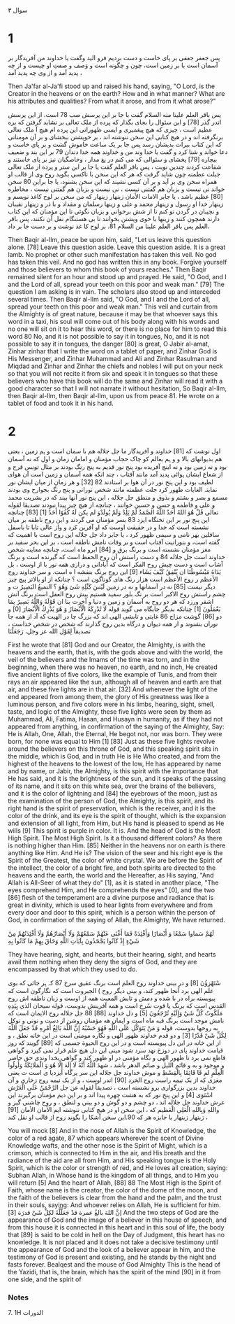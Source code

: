 سوال ۳
# 1
پس جعفر جعفی بر پای خاست و دست بردیم فرو الید وگفت یا خداوند من آفریدگار بر آسمان است یا بر زمین است، چون و چگونه است و وَصف و صفتِ او چیست و از چه پدید آمد و از وی چه پدید آمد ، 

Then Ja'far al-Ja'fi stood up and raised his hand, saying, "O Lord, is the Creator in the heavens or on the earth? How and in what manner? What are his attributes and qualities? From what it arose, and from it what arose?"

پس باقر العلم علينا منه السلام گفت با جا بر این پرسش صب 78 است، از این پرسش اندر گذر [78] و این سئوال را بجای بگذار که پرده از ملک تعالی بر نشاید گرفتن که بره عظیم است ، چیزی که هیچ پیغمبری و ایسی ظهوراتی این پرده ام هیچ آ ملک تعالی برنگرفته اند و در هیچ کتابی این سخن ننوشته اند ، بر خویشتن ببخشای و بر آن مومنانی که این کتاب بیرات بدیشان رسد پس جا بر یک ساعت خاموش گشت و بر پای خاست و دعا خواند و شنا کرد و گفت یا خدا وند من و خداوند همه خدا دندان 79 بر این بند و ضعیف بیچاره [79] پخشای و سئوالی که می کنم در یغ مدار ، وخاصگیان نیز بر پای خاستند و شفاعت کردند چندین نوبت ، پس باقر العلم گفت یا جا بر این ستر و پرده از ملک تعالی جبلت عظمته چون شاید گرفت که هر که این سخن با تاکسی بگوید روح وی از قالب او همراه سخن وی بر آید و بر آن کسی نشیند که این سخن بشنود، یا جا براین 80 سخن خواند نی نیست و بزبان هم گفتنی نیست ، نی نیست و بزبان هم گفتنی نیست ، مخاطره [80] عظیم باشد ، یا جابر الامات الأمان زینهار زینهار که من سخن بر لوح کاغذ نویسم و زینهار خدا او رسول و زینهار محمد و علی و زینها رسلمان و مقداد و با ذر و زینهار نقیبان و نجیبان در گردن تو کنم تا از شش برخوانی و بزبان نگوئی تا این مؤمنان که این کتاب دارند همچون کنند و زینها با خوی ویشتن بخوانند تا بی هستنگام نقل آن نکنند، پس باقر العلم پس باقر العلم علينا من السلام 81. بر لوح کا غذ نوشت و بر دست جا بر داد،  

Then Baqir al-Ilm, peace be upon him, said, "Let us leave this question alone. [78] Leave this question aside. Leave this question aside. It is a great lamb. No prophet or other such manifestation has taken this veil. No god has taken this veil. And no god has written this in any book. Forgive yourself and those believers to whom this book of yours reaches." Then Baqir remained silent for an hour and stood up and prayed. He said, "O God, and I and the Lord of all, spread your teeth on this poor and weak man." [79] The question I am asking is in vain. The scholars also stood up and interceded several times. Then Baqir al-Ilm said, "O God, and I and the Lord of all, spread your teeth on this poor and weak man." This veil and curtain from the Almighty is of great nature, because it may be that whoever says this word in a taxi, his soul will come out of his body along with his words and no one will sit on it to hear this word, or there is no place for him to read this word 80 No, and it is not possible to say it in tongues, No, and it is not possible to say it in tongues, the danger [80] is great, O Jabir al-amat, Zinhar zinhar that I write the word on a tablet of paper, and Zinhar God is His Messenger, and Zinhar Muhammad and Ali and Zinhar Rasulman and Miqdad and Zinhar and Zinhar the chiefs and nobles I will put on your neck so that you will not recite it from six and speak it in tongues so that these believers who have this book will do the same and Zinhar will read it with a good character so that I will not narrate it without hesitation, So Baqir al-Ilm, then Baqir al-Ilm, then Baqir al-Ilm, upon us from peace 81. He wrote on a tablet of food and took it in his hand.
# 2
اول نوشت که [81] خداوند و آفریدگار ما جل جلاله هم با سمان است و ہم زمین ، یعنی هم بدیوانهای بالا و و ہم بعالم کو چاک حجاب مؤمنان و امامان زمان و اول که نه آسمان بود و نه زمین بود و نه اینچ آفریده بود پنج نور قدیم به پنج رنگ بودند بر مثال تونس قرح و از شعاع ایشان ہوائی پدید آمد مانند آفتاب ، چند انکه همه آسمان و زمین است آن هوای لطیف بود و این پنج نور در آن هوا بر استادند 82 [32] و هر زمان از میان ایشان نور نمایتہ الغايات ظهور کرد جلت عظمته مانند شخص نورانی و پنج رنگ بجوارح وی بودند مسمع و بصر و بشتم و بذوق و منطق جل جلاله ، این پنج نور آنها بیند که در بشریت محمد و علی و فاطمه و حسن و حسین خوانند ، چنانچه از هیچ چیز پیدا نبودند تصديقا لقوله تعالى قُلْ هُوَ اللهُ أَحَدٌ اللَّهُ الصَّمَدُ لَمْ يَلِدْ وَلَمْ يُولَدْوَ لم يكن لَهُ كُفُوًا أَحَدٌ [1] [83] چنانچه این پنج نور بر این تختگاه ایزد 83 بسر مؤمنان می گردند و این روح ناطقه بر میان نشسته است که خدا و در حقیقت اوست که او آفرین کرد و واز عالی تابا تا باسفل سافلین بهر نامی و سیمی ظهور کرد ، یا جابر داد جل جلاله این روح است با اهمیت که گفته است، و بنورانیت آفتاب است و بر وفات نامش ناطقه است ، بر این بحر سفید بر مغز مؤمنان نشسته است و برنگ برق و [84] ابرو ماه است، چنانچه معاینه شخص خداوند است جل جلاله 84 و دست راستش آن روح الحفظ است که گیرنده است و برنگ آشاب است و دست چیش روح الفکر است که آبادانی و درازی همه نور با از اوست ، بل يَدَاهُ مَبْسُوطَتَا ان يُنْفِقُ كَيْفَ يَشَاء [9] این روح برنگ بنفشه ا ه است. و سر خداوند روح الأعظم ر روح الأعظم است هزار رنگ های گوناگون است ؟ چنانکه از او بالاتر پیچ چیز دیگر نیست [85] نه در آسمانها و نه در زمین لَيْسَ كَثْلِهِ شَئ وَهُوَ ؟ التميعُ البَصِيرُ ت و چشم راستش روح الاکبر است بر نگ بلور سفید هستیم پیش روح العقل است برنگ آتش اشقر ورزد که هر دو روح به آسمان و زمین و دنیا و آخرت بنا ان قَوْلَهُ وَاللَّهُ بَصِيرٌ بِمَا يَعْمَلُونَ [1] چنانکه بدیگر جایگاه می گوید قوله لَا تُدْرِكَهُ الْأَبْصَارُ وَ هُوَ يُدْرِكُ الْأَبْصَارَ [0] و دو [86] گوشت مزاج 86 غایتی و تابشی الهی اند که بزرگ چا در الهیت که آد از همه جا نوران بشنوند و از همه دیوان و درگاه بدین روح گذارند که شخص در شخص خداست ، تصديقاً لِقَوْل الله عز وجل، رَجَعَلْنَا  

First he wrote that [81] God and our Creator, the Almighty, is with the heavens and the earth, that is, with the gods above and with the world, the veil of the believers and the Imams of the time was torn, and in the beginning, when there was no heaven, no earth, and no inch, He created five ancient lights of five colors, like the example of Tunis, and from their rays an air appeared like the sun, although all of heaven and earth are that air, and these five lights are in that air. [32] And whenever the light of the end appeared from among them, the glory of His greatness was like a luminous person, and five colors were in his limbs, hearing, sight, smell, taste, and logic of the Almighty, these five lights were seen by them as Muhammad, Ali, Fatima, Hasan, and Husayn in humanity, as if they had not appeared from anything, in confirmation of the saying of the Almighty, Say: He is Allah, One, Allah, the Eternal, He begot not, nor was born. They were born, for none was equal to Him [1] [83] Just as these five lights revolve around the believers on this throne of God, and this speaking spirit sits in the middle, which is God, and in truth He is He Who created, and from the highest of the heavens to the lowest of the low, He has appeared by name and by name, or Jabir, the Almighty, is this spirit with the importance that He has said, and it is the brightness of the sun, and it speaks of the passing of its name, and it sits on this white sea, over the brains of the believers, and it is the color of lightning and [84] the eyebrows of the moon, just as the examination of the person of God, the Almighty, is this spirit, and its right hand is the spirit of preservation, which is the receiver, and it is the color of the drink, and its eye is the spirit of thought, which is the expansion and extension of all light, from Him, but His hand is pleased to spend as He wills [9] This spirit is purple in color. It is. And the head of God is the Most High Spirit. The Most High Spirit. Is it a thousand different colors? As there is nothing higher than Him. [85] Neither in the heavens nor on earth is there anything like Him. And He is? The vision of the seer and his right eye is the Spirit of the Greatest, the color of white crystal. We are before the Spirit of the intellect, the color of a bright fire, and both spirits are directed to the heavens and the earth, the world and the Hereafter, as His saying, "And Allah is All-Seer of what they do" [1], as it is stated in another place, "The eyes comprehend Him, and He comprehends the eyes" [0], and the two [86] flesh of the temperament are a divine purpose and radiance that is great in divinity, which is used to hear lights from everywhere and from every door and door to this spirit, which is a person within the person of God, in confirmation of the saying of Allah, the Almighty, We have returned.

لَهُمْ سَماوا سَمْعًا وَ أَبْصَارًا وَأَفْئِدَةً فَمَا أَغْنَى عَنْهُمْ سَمْعُهُمْ وَلَا أَبْصَارُهُمْ وَلَا أَفْئِدَتُهُمْ مِنْ شَيْءٍ إِذْ كَانُوا يَجْحَدُونَ بِآيَاتِ اللَّهِ وَحَاقَ بِهِمْ مَا كَانُوا بِهِ

They have hearing, sight, and hearts, but their hearing, sight, and hearts avail them nothing when they deny the signs of God, and they are encompassed by that which they used to do.

سْتَهْزِؤُنَ [8] و در بینی خداوند روح العلم است برنگ عقیق سرخ 87 کہ ہر جائی که بوی علم الهی برد آنجا ظهور کند، و بینی دیگر روح ) الجبروت است که نگارگون است که پیویسته براه در با شده و دمش و تابش المعیت همه از اوست و زبان ناطقه اش روح القدس است که برنگ یا قوت سُرخ است و همه آفرینش بدوست، قوله سبحان الذي بِيَدِهِ مَلَكُوتُ كُلِّ شَيْ وَإِلَيْهِ تُرْجَعُونَ [5] و دل خداوند [88] 88 جل جلاله روح الایمان است که نامش موجد است برنگ قبه ماه است و ایمان هه مؤمنان روشن از دست و توتی و توکل به روحها بدوست، قوله وَ مَنْ يَتَوَكَّل عَلَى اللَّهِ فَهُوَ حَسْبُهُ إِنَّ اللَّهَ بَالِغُ أَمْرِهِ قَدْ جَعَلَ اللَّهُ لِكُلِّ شَيْ قَدْرًا [3] و دو قدم خداوند ظهور الهی و نگاره مومنی است در این خانه نطق ، و از این خانه در این دل پیویسته است و در این روح الحيوة جسمی که [89] گویند که روز قیامت خداوند پای در دوزخ نهد سرد شود مینی این دل هیچ علم قرار نمی گیرد و گواهی قاطع نمی برد تا ظهور الهی و نگاه مؤمنی در او ظهور کند و گواهی بخدا وندی حق حاضر و موجود و به و قائم الليل و صائم الدهر باشد ، شهدَ اللَّهُ أَنَّهُ لَا إِلَهَ إِلَّا هُوَ وَ الْمَلَائِكَةُ وَأُولُوا الْعِلْمِ لم قَا قَائِمًا بِالْقِسْطِ و موش خداوند جل جلاله این سر پرگاه ایزدیا ی است ت یعنی مغزی که از یک نیمه راست روح الخرد [90] اندر اوست ، و از یک نیمه روح زخاری و آن خداوند بدین بزرگواری برو نشسته است ، تصديقاً لقوله عن جل الرَّحْمَنُ عَلَى الْعَرْشِ اسْتَوَى [4] و این پنج نور که به هشت چهره پیدا اند و بر این دیم مؤمنان برگیرند این عرش خداوند جل جلاله اند ، دو چشم و دو گوش و دو بینی و لنطق ، و روح چاشنی گیز و واللهِ وَبِاللهِ الْعَلِي الْعَظیم که ، این سخن او در هیچ کتابی ننوشته ایم الأمان الأمان [91] زینهار زینهار یا جایزه هر که 90.این سخن آشکا را بگوید روح از قالب او نقل کند ،

You will mock [8] And in the nose of Allah is the Spirit of Knowledge, the color of a red agate, 87 which appears wherever the scent of Divine Knowledge wafts, and the other nose is the Spirit of Might, which is a crimson, which is connected to Him in the air, and His breath and the radiance of the aid are all from Him, and His speaking tongue is the Holy Spirit, which is the color or strength of red, and He loves all creation, saying: Subhan Allah, in Whose hand is the kingdom of all things, and to Him you will return [5] And the heart of Allah, [88] 88 The Most High is the Spirit of Faith, whose name is the creator, the color of the dome of the moon, and the faith of the believers is clear from the hand and the palm, and the trust in their souls, saying: And whoever relies on Allah, He is sufficient for him. إنَّ اللهَ بالغُ عمرة قدْ جَعَلَّلَّهُ لكِلِّ شَيْ قدرَة [3] And the two steps of God are the appearance of God and the image of a believer in this house of speech, and from this house it is connected in this heart and in this soul of life, the body that [89] is said to be cold in hell on the Day of Judgment, this heart has no knowledge. It is not placed and it does not take a decisive testimony until the appearance of God and the look of a believer appear in him, and the testimony of God is present and existing, and he stands by the night and fasts forever. Bealqest and the mouse of God Almighty This is the head of the Yazidi, that is, the brain, which has the spirit of the mind [90] in it from one side, and the spirit of

### Notes

7. 1H الدورات